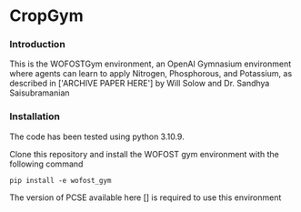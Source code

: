 # CropGym

### Introduction
This is the WOFOSTGym environment, an OpenAI Gymnasium environment where agents 
can learn to apply Nitrogen, Phosphorous, and Potassium, as described in 
['ARCHIVE PAPER HERE'] by Will Solow and Dr. Sandhya Saisubramanian 

### 

### Installation
The code has been tested using python 3.10.9.

Clone this repository and install the WOFOST gym environment with the following command
    
```
pip install -e wofost_gym
```

The version of PCSE available here [] is required to use this environment
